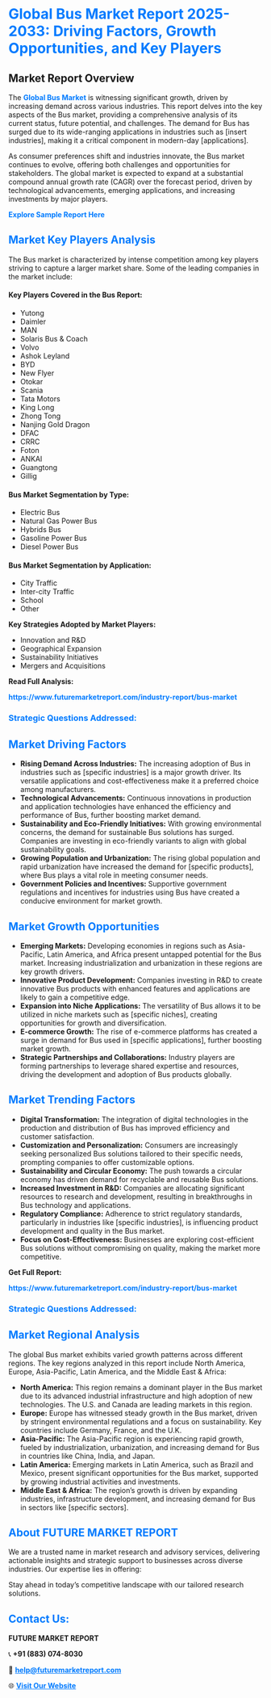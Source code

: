 <h1 style="color: #007BFF;">Global Bus Market Report 2025-2033: Driving Factors, Growth Opportunities, and Key Players</h1>

<section id="overview">
<h2>Market Report Overview</h2>
<p>The <a href="https://www.futuremarketreport.com/industry-report/bus-market" style="color: #007BFF; text-decoration: none;"><strong>Global Bus Market</strong></a> is witnessing significant growth, driven by increasing demand across various industries. This report delves into the key aspects of the Bus market, providing a comprehensive analysis of its current status, future potential, and challenges. The demand for Bus has surged due to its wide-ranging applications in industries such as [insert industries], making it a critical component in modern-day [applications].</p>
<p>As consumer preferences shift and industries innovate, the Bus market continues to evolve, offering both challenges and opportunities for stakeholders. The global market is expected to expand at a substantial compound annual growth rate (CAGR) over the forecast period, driven by technological advancements, emerging applications, and increasing investments by major players.</p>
</section>

<section id="overview">
<p><a href="https://www.futuremarketreport.com/request-sample/reportId=84928" style="color: #007BFF; text-decoration: none;"><strong>Explore Sample Report Here</strong></a></p>
</section>

<section id="key-players">
<h2 style="color: #007BFF;">Market Key Players Analysis</h2>
<p>The Bus market is characterized by intense competition among key players striving to capture a larger market share. Some of the leading companies in the market include:</p>
<h4>Key Players Covered in the Bus Report:</h4>
<ul><li>Yutong</li><li>Daimler</li><li>MAN</li><li>Solaris Bus &amp; Coach</li><li>Volvo</li><li>Ashok Leyland</li><li>BYD</li><li>New Flyer</li><li>Otokar</li><li>Scania</li><li>Tata Motors</li><li>King Long</li><li>Zhong Tong</li><li>Nanjing Gold Dragon</li><li>DFAC</li><li>CRRC</li><li>Foton</li><li>ANKAI</li><li>Guangtong</li><li>Gillig</li></ul>
<h4>Bus Market Segmentation by Type:</h4>
<ul><li>Electric Bus</li><li>Natural Gas Power Bus</li><li>Hybrids Bus</li><li>Gasoline Power Bus</li><li>Diesel Power Bus</li></ul>

<h4>Bus Market Segmentation by Application:</h4>
<ul><li>City Traffic</li><li>Inter-city Traffic</li><li>School</li><li>Other</li></ul>
<p><strong>Key Strategies Adopted by Market Players:</strong></p>
<ul>
<li>Innovation and R&D</li>
<li>Geographical Expansion</li>
<li>Sustainability Initiatives</li>
<li>Mergers and Acquisitions</li>
</ul>
</section>

<section>
<p><strong>Read Full Analysis: </strong></p><a href="https://www.futuremarketreport.com/industry-report/bus-market" style="color: #007BFF; text-decoration: none;"><strong>https://www.futuremarketreport.com/industry-report/bus-market</strong></a>
<h3 style="color: #007BFF;">Strategic Questions Addressed:</h3>
</section>

<section id="driving-factors">
<h2 style="color: #007BFF;">Market Driving Factors</h2>
<ul>
<li><strong>Rising Demand Across Industries:</strong> The increasing adoption of Bus in industries such as [specific industries] is a major growth driver. Its versatile applications and cost-effectiveness make it a preferred choice among manufacturers.</li>
<li><strong>Technological Advancements:</strong> Continuous innovations in production and application technologies have enhanced the efficiency and performance of Bus, further boosting market demand.</li>
<li><strong>Sustainability and Eco-Friendly Initiatives:</strong> With growing environmental concerns, the demand for sustainable Bus solutions has surged. Companies are investing in eco-friendly variants to align with global sustainability goals.</li>
<li><strong>Growing Population and Urbanization:</strong> The rising global population and rapid urbanization have increased the demand for [specific products], where Bus plays a vital role in meeting consumer needs.</li>
<li><strong>Government Policies and Incentives:</strong> Supportive government regulations and incentives for industries using Bus have created a conducive environment for market growth.</li>
</ul>
</section>

<section id="growth-opportunities">
<h2 style="color: #007BFF;">Market Growth Opportunities</h2>
<ul>
<li><strong>Emerging Markets:</strong> Developing economies in regions such as Asia-Pacific, Latin America, and Africa present untapped potential for the Bus market. Increasing industrialization and urbanization in these regions are key growth drivers.</li>
<li><strong>Innovative Product Development:</strong> Companies investing in R&D to create innovative Bus products with enhanced features and applications are likely to gain a competitive edge.</li>
<li><strong>Expansion into Niche Applications:</strong> The versatility of Bus allows it to be utilized in niche markets such as [specific niches], creating opportunities for growth and diversification.</li>
<li><strong>E-commerce Growth:</strong> The rise of e-commerce platforms has created a surge in demand for Bus used in [specific applications], further boosting market growth.</li>
<li><strong>Strategic Partnerships and Collaborations:</strong> Industry players are forming partnerships to leverage shared expertise and resources, driving the development and adoption of Bus products globally.</li>
</ul>
</section>

<section id="trending-factors">
<h2 style="color: #007BFF;">Market Trending Factors</h2>
<ul>
<li><strong>Digital Transformation:</strong> The integration of digital technologies in the production and distribution of Bus has improved efficiency and customer satisfaction.</li>
<li><strong>Customization and Personalization:</strong> Consumers are increasingly seeking personalized Bus solutions tailored to their specific needs, prompting companies to offer customizable options.</li>
<li><strong>Sustainability and Circular Economy:</strong> The push towards a circular economy has driven demand for recyclable and reusable Bus solutions.</li>
<li><strong>Increased Investment in R&D:</strong> Companies are allocating significant resources to research and development, resulting in breakthroughs in Bus technology and applications.</li>
<li><strong>Regulatory Compliance:</strong> Adherence to strict regulatory standards, particularly in industries like [specific industries], is influencing product development and quality in the Bus market.</li>
<li><strong>Focus on Cost-Effectiveness:</strong> Businesses are exploring cost-efficient Bus solutions without compromising on quality, making the market more competitive.</li>
</ul>
</section>

<section>
<p><strong>Get Full Report: </strong></p><a href="https://www.futuremarketreport.com/industry-report/bus-market" style="color: #007BFF; text-decoration: none;"><strong>https://www.futuremarketreport.com/industry-report/bus-market</strong></a>
<h3 style="color: #007BFF;">Strategic Questions Addressed:</h3>
</section>


<section id="regional-analysis">
<h2 style="color: #007BFF;">Market Regional Analysis</h2>
<p>The global Bus market exhibits varied growth patterns across different regions. The key regions analyzed in this report include North America, Europe, Asia-Pacific, Latin America, and the Middle East & Africa:</p>
<ul>
<li><strong>North America:</strong> This region remains a dominant player in the Bus market due to its advanced industrial infrastructure and high adoption of new technologies. The U.S. and Canada are leading markets in this region.</li>
<li><strong>Europe:</strong> Europe has witnessed steady growth in the Bus market, driven by stringent environmental regulations and a focus on sustainability. Key countries include Germany, France, and the U.K.</li>
<li><strong>Asia-Pacific:</strong> The Asia-Pacific region is experiencing rapid growth, fueled by industrialization, urbanization, and increasing demand for Bus in countries like China, India, and Japan.</li>
<li><strong>Latin America:</strong> Emerging markets in Latin America, such as Brazil and Mexico, present significant opportunities for the Bus market, supported by growing industrial activities and investments.</li>
<li><strong>Middle East & Africa:</strong> The region’s growth is driven by expanding industries, infrastructure development, and increasing demand for Bus in sectors like [specific sectors].</li>
</ul>
</section>

<footer>
<h2 style="color: #007BFF;">About FUTURE MARKET REPORT</h2>
<p>We are a trusted name in market research and advisory services, delivering actionable insights and strategic support to businesses across diverse industries. Our expertise lies in offering:</p>

<p>Stay ahead in today’s competitive landscape with our tailored research solutions.</p>

<h2 style="color: #007BFF;">Contact Us:</h2>
<p><strong>FUTURE MARKET REPORT</strong></p>
<p>📞 <strong>+91 (883) 074-8030</strong></p>
<p>📧 <strong><a href="mailto:help@futuremarketreport.com" style="color: #007BFF;">help@futuremarketreport.com</a></strong></p>
<p>🌐 <strong><a href="https://www.futuremarketreport.com/" style="color: #007BFF;">Visit Our Website</a></strong></p>
</footer>